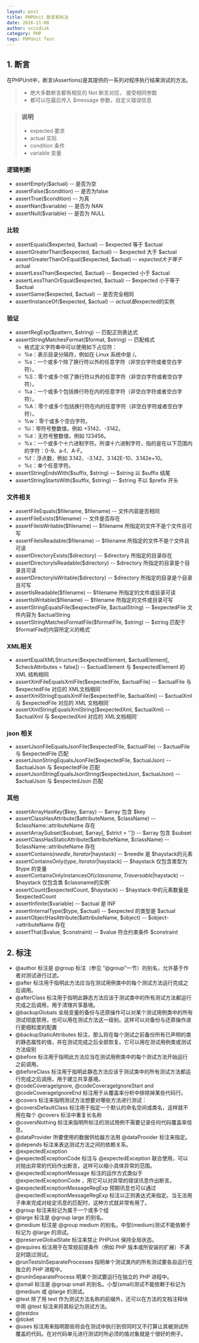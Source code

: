```yaml
---
layout: post
title: PHPUnit 断言和标注
date: 2016-11-08
author: scsidisk
category: PHP
tags: PHPUnit Test
---
```


## 1. 断言

在PHPUnit中，断言(Assertions)是其提供的一系列对程序执行结果测试的方法。

> - 绝大多数断言都有相反的 Not  断言对应， 接受相同参数
> - 都可以在最后传入 $message 参数，自定义错误信息

> ### 说明
> - expected 要求
> - actual 实际
> - condition 条件
> - variable 变量

### 逻辑判断

- assertEmpty($actual) -- 是否为空
- assertFalse($condition) -- 是否为false
- assertTrue($condition) -- 为真
- assertNan($variable) -- 是否为 NAN
- assertNull($variable) -- 是否为 NULL

### 比较

- assertEquals($expected, $actual) -- $expected 等于 $actual
- assertGreaterThan($expected, $actual) -- $expected 大于 $actual
- assertGreaterThanOrEqual($expected, $actual) -- $expected大于等于$actual
- assertLessThan($expected, $actual) -- $expected 小于 $actual
- assertLessThanOrEqual($expected, $actual) -- $expected 小于等于 $actual
- assertSame($expected, $actual) -- 是否完全相同
- assertInstanceOf($expected, $actual) -- $actual是$expected的实例

### 验证

- assertRegExp($pattern, $string) -- 匹配正则表达式
- assertStringMatchesFormat($format, $string) -- 匹配格式
    - 格式定义字符串中可以使用如下占位符：
    - %e：表示目录分隔符，例如在 Linux 系统中是 /。
    - %s：一个或多个除了换行符以外的任意字符（非空白字符或者空白字符）。
    - %S：零个或多个除了换行符以外的任意字符（非空白字符或者空白字符）。
    - %a：一个或多个包括换行符在内的任意字符（非空白字符或者空白字符）。
    - %A：零个或多个包括换行符在内的任意字符（非空白字符或者空白字符）。
    - %w：零个或多个空白字符。
    - %i：带符号整数值，例如 +3142、-3142。
    - %d：无符号整数值，例如 123456。
    - %x：一个或多个十六进制字符。所谓十六进制字符，指的是在以下范围内的字符：0-9、a-f、A-F。
    - %f：浮点数，例如 3.142、-3.142、3.142E-10、3.142e+10。
    - %c：单个任意字符。
- assertStringEndsWith($suffix, $string) -- $string 以 $suffix 结尾
- assertStringStartsWith($suffix, $string) -- $string 不以 $prefix 开头

### 文件相关

- assertFileEquals($filename, $filename) -- 文件内容是否相同
- assertFileExists($filename) -- 文件是否存在
- assertFileIsWritable($filename) -- $filename 所指定的文件不是个文件且可写
- assertFileIsReadable($filename) -- $filename 所指定的文件不是个文件且可读
- assertDirectoryExists($directory) -- $directory 所指定的目录存在
- assertDirectoryIsReadable($directory) -- $directory 所指定的目录是个目录且可读
- assertDirectoryIsWritable($directory) -- $directory 所指定的目录是个目录且可写
- assertIsReadable($filename) -- $filename 所指定的文件或目录可读
- assertIsWritable($filename) -- $filename 所指定的文件或目录可写
- assertStringEqualsFile($expectedFile, $actualString) -- $expectedFile 文件内容为 $actualString
- assertStringMatchesFormatFile($formatFile, $string) -- $string 匹配于 $formatFile的内容所定义的格式`

### XML相关

- assertEqualXMLStructure($expectedElement, $actualElement[, $checkAttributes = false]) -- $actualElement 与 $expectedElement 的 XML 结构相同
- assertXmlFileEqualsXmlFile($expectedFile, $actualFile) -- $actualFile 与 $expectedFile 对应的 XML文档相同`
- assertXmlStringEqualsXmlFile($expectedFile, $actualXml) --
$actualXml 与 $expectedFile 对应的 XML 文档相同`
- assertXmlStringEqualsXmlString($expectedXml, $actualXml) -- $actualXml 与 $expectedXml 对应的 XML文档相同`

### json 相关

- assertJsonFileEqualsJsonFile($expectedFile, $actualFile) -- $actualFile 与 $expectedFile 匹配
- assertJsonStringEqualsJsonFile($expectedFile, $actualJson) -- $actualJson 与 $expectedFile 匹配
- assertJsonStringEqualsJsonString($expectedJson, $actualJson) -- $actualJson 与 $expectedJson 匹配

### 其他

- assertArrayHasKey($key, $array) -- $array 包含 $key
- assertClassHasAttribute($attributeName, $className) -- $className::attributeName 存在
- assertArraySubset($subset, $array[, $strict = '']) -- $array 包含 $subset
- assertClassHasStaticAttribute($attributeName, $className) -- $className::attributeName 存在
- assertContains($needle, Iterator|$haystack) -- $needle 是 $haystack的元素
- assertContainsOnly($type, Iterator|$haystack) -- $haystack 仅包含类型为 $type 的变量
- assertContainsOnlyInstancesOf($classname, Traversable|$haystack) -- $haystack 仅包含类 $classname的实例`
- assertCount($expectedCount, $haystack) -- $haystack 中的元素数量是 $expectedCount
- assertInfinite($variable) -- $actual 是 INF
- assertInternalType($type, $actual) -- $expected 的类型是 $actual
- assertObjectHasAttribute($attributeName, $object) -- $object->attributeName 存在
- assertThat($value, $constraint) -- $value 符合约束条件 $constraint

## 2. 标注

- @author 标注是 @group 标注（参见 “@group”一节）的别名，允许基于作者对测试进行过滤。
- @after 标注用于指明此方法应当在测试用例类中的每个测试方法运行完成之后调用。
- @afterClass 标注用于指明此静态方法应该于测试类中的所有测试方法都运行完成之后调用，用于清理共享基境。
- @backupGlobals 全局变量的备份与还原操作可以对某个测试用例类中的所有测试彻底禁用，也可以用在测试方法这一级别。这样可以对备份与还原操作进行更细粒度的配置
- @backupStaticAttributes 标注，那么将在每个测试之前备份所有已声明的类的静态属性的值，并在测试完成之后全部恢复。它可以用在测试用例类或测试方法级别
- @before 标注用于指明此方法应当在测试用例类中的每个测试方法开始运行之前调用。
- @beforeClass 标注用于指明此静态方法应该于测试类中的所有测试方法都运行完成之后调用，用于建立共享基境。
- @codeCoverageIgnore, @codeCoverageIgnoreStart and @codeCoverageIgnoreEnd 标注用于从覆盖率分析中排除掉某些代码行。
- @covers 标注来指明测试方法想要对哪些方法进行测试：
- @coversDefaultClass 标注用于指定一个默认的命名空间或类名，这样就不用在每个 @covers 标注中重复长名称
- @coversNothing 标注来指明所标注的测试用例不需要记录任何代码覆盖率信息。
- @dataProvider 所要使用的数据供给器方法用 @dataProvider 标注来指定。
- @depends 标注来表达测试方法之间的依赖关系。
- @expectedException
- @expectedExceptionCode 标注与 @expectedException 联合使用，可以对抛出异常的代码作出断言，这样可以缩小具体异常的范围。
- @expectedExceptionMessage 标注的运作方式类似于 @expectedExceptionCode ，用它可以对异常的错误讯息作出断言。
- @expectedExceptionMessageRegExp 预期讯息也可以通过 @expectedExceptionMessageRegExp 标注以正则表达式来指定。当无法用子串来完成对给定讯息的匹配时，这种方式就非常有用了。
- @group 标注来标记为属于一个或多个组
- @large 标注是 @group large 的别名。
- @medium 标注是 @group medium 的别名。中型(medium)测试不能依赖于标记为 @large 的测试。
- @preserveGlobalState 标注来禁止 PHPUnit 保持全局状态。
- @requires 标注用于在常规前提条件（例如 PHP 版本或所安装的扩展）不满足时跳过测试。
- @runTestsInSeparateProcesses 指明单个测试类内的所有测试要各自运行在独立的 PHP 进程中。
- @runInSeparateProcess 明某个测试要运行在独立的 PHP 进程中。
- @small 标注是 @group small 的别名。小型(small)测试不能依赖于标记为 @medium 或 @large 的测试。
- @test 除了用 test 作为测试方法名称的前缀外，还可以在方法的文档注释块中用 @test 标注来将其标记为测试方法。
- @testdox
- @ticket
- @uses 标注用来指明那些将会在测试中执行到但同时又不打算让其被测试所覆盖的代码。在对代码单元进行测试时所必须的值对象就是个很好的例子。
